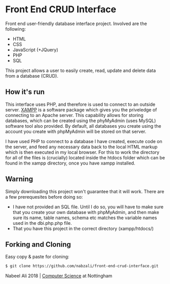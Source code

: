 # Front End CRUD Interface

Front end user-friendly database interface project. Involved are the following:
- HTML
- CSS
- JavaScript (+JQuery)
- PHP
- SQL

This project allows a user to easily create, read, update and delete data from a database (CRUD).

How it's run
--
This interface uses PHP, and therefore is used to connect to an outside server. [XAMPP](https://www.apachefriends.org/index.html) is a software package which gives you the priveledge of connecting to an Apache server. This capability allows for storing databases, which can be created using the phyMyAdmin (uses MySQL) software tool also provided. By default, all databases you create using the account you create with phpMyAdmin will be stored on that server. 

I have used PHP to connect to a database I have created, execute code on the server, and feed any necessary data back to the local HTML markup which is then executed in my local browser. For this to work the directory for all of the files is (crucially) located inside the htdocs folder which can be found in the xampp directory, once you have xampp installed.

Warning
--
Simply downloading this project won't guarantee that it will work. There are a few prerequesites before doing so:
- I have not provided an SQL file. Until I do so, you will have to make sure that you create your own database with phpMyAdmin, and then make sure its name, table names, schema etc matches the variable names used in the dbi.php.php file.
- That you have this project in the correct directory (xampp/htdocs/)

Forking and Cloning
--
Easy copy & paste for cloning:
```bash
$ git clone https://github.com/nabzali/front-end-crud-interface.git
```
Nabeel Ali 2018 | [Computer Science](https://www.nottingham.ac.uk/computerscience/) at Nottingham
